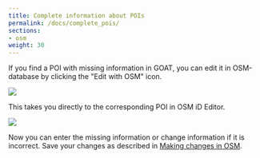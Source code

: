 ```yaml
---
title: Complete information about POIs
permalink: /docs/complete_pois/
sections: 
- osm
weight: 30
---
```


If you find a POI with missing information in GOAT, you can edit it in OSM-database by clicking the "Edit with OSM" icon. 

![](/images/docs/contribute_to_OSM/OSM_POIs.png)

This takes you directly to the corresponding POI in OSM iD Editor. 

![](/images/docs/contribute_to_OSM/OSM_edit_POI.png)

Now you can enter the missing information or change information if it is incorrect. Save your changes as described in [Making changes in OSM](../osm_tutorial/).